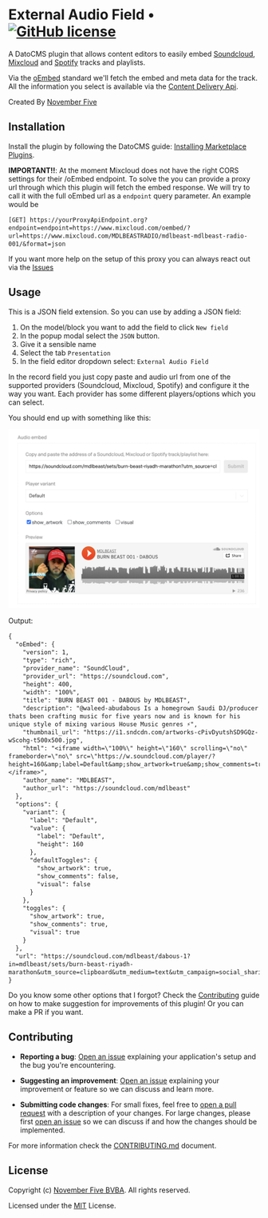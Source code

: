 # External Audio Field • [![GitHub license](https://img.shields.io/badge/license-MIT-blue.svg)](LICENSE.txt)

A DatoCMS plugin that allows content editors to easily embed [Soundcloud](https://soundcloud.com/), [Mixcloud](https://www.mixcloud.com/) and [Spotify](https://www.spotify.com/nl/) tracks and playlists.

Via the [oEmbed](https://oembed.com/) standard we'll fetch the embed and meta data for the track. All the information you select is available via the [Content Delivery Api](https://www.datocms.com/docs/content-delivery-api).

Created By [November Five](https://www.novemberfive.co/)

## Installation

Install the plugin by following the DatoCMS guide: [Installing Marketplace Plugins](https://www.datocms.com/docs/general-concepts/plugins#installing-marketplace-plugins).

**IMPORTANT!!**: At the moment Mixcloud does not have the right CORS settings for their /oEmbed endpoint. To solve the you can provide a proxy url through which this plugin will fetch the embed response. We will try to call it with the full oEmbed url as a `endpoint` query parameter. An example would be

```
[GET] https://yourProxyApiEndpoint.org?endpoint=endpoint=https://www.mixcloud.com/oembed/?url=https://www.mixcloud.com/MDLBEASTRADIO/mdlbeast-mdlbeast-radio-001/&format=json
```

If you want more help on the setup of this proxy you can always react out via the [Issues](https://github.com/novemberfiveco/datocms-plugin-external-audio-field/issues/new)

## Usage

This is a JSON field extension. So you can use by adding a JSON field:

1. On the model/block you want to add the field to click `New field`
2. In the popup modal select the `JSON` button.
3. Give it a sensible name
4. Select the tab `Presentation`
5. In the field editor dropdown select: `External Audio Field`

In the record field you just copy paste and audio url from one of the supported providers (Soundcloud, Mixcloud, Spotify) and configure it the way you want. Each provider has some different players/options which you can select.

You should end up with something like this:

![External Audio Field result](docs/preview.png)

Output:

```
{
  "oEmbed": {
    "version": 1,
    "type": "rich",
    "provider_name": "SoundCloud",
    "provider_url": "https://soundcloud.com",
    "height": 400,
    "width": "100%",
    "title": "BURN BEAST 001 - DABOUS by MDLBEAST",
    "description": "@waleed-abudabous Is a homegrown Saudi DJ/producer thats been crafting music for five years now and is known for his unique style of mixing various House Music genres ⚡",
    "thumbnail_url": "https://i1.sndcdn.com/artworks-cPivDyutshSD9GQz-wScohg-t500x500.jpg",
    "html": "<iframe width=\"100%\" height=\"160\" scrolling=\"no\" frameborder=\"no\" src=\"https://w.soundcloud.com/player/?height=160&amp;label=Default&amp;show_artwork=true&amp;show_comments=true&amp;url=https%3A%2F%2Fapi.soundcloud.com%2Ftracks%2F1224023323&amp;visual=true\"></iframe>",
    "author_name": "MDLBEAST",
    "author_url": "https://soundcloud.com/mdlbeast"
  },
  "options": {
    "variant": {
      "label": "Default",
      "value": {
        "label": "Default",
        "height": 160
      },
      "defaultToggles": {
        "show_artwork": true,
        "show_comments": false,
        "visual": false
      }
    },
    "toggles": {
      "show_artwork": true,
      "show_comments": true,
      "visual": true
    }
  },
  "url": "https://soundcloud.com/mdlbeast/dabous-1?in=mdlbeast/sets/burn-beast-riyadh-marathon&utm_source=clipboard&utm_medium=text&utm_campaign=social_sharing"
}

```

Do you know some other options that I forgot? Check the [Contributing](https://github.com/novemberfiveco/datocms-plugin-external-audio-field/blob/master/CONTRIBUTING.md) guide on how to make suggestion for improvements of this plugin! Or you can make a PR if you want.

## Contributing

- **Reporting a bug**: [Open an issue](https://github.com/novemberfiveco/datocms-plugin-external-audio-field/issues/new?assignees=&labels=&template=---bug-report.md&title=) explaining your application's setup and the bug you're encountering.

- **Suggesting an improvement**: [Open an issue](https://github.com/novemberfiveco/datocms-plugin-external-audio-field/issues/new?assignees=&labels=&template=---feature-request.md&title=) explaining your improvement or feature so we can discuss and learn more.

- **Submitting code changes**: For small fixes, feel free to [open a pull request](https://github.com/novemberfiveco/datocms-plugin-external-audio-field/pulls) with a description of your changes. For large changes, please first [open an issue](https://github.com/novemberfiveco/datocms-plugin-external-audio-field/issues/new?assignees=&labels=&template=---feature-request.md&title=) so we can discuss if and how the changes should be implemented.

For more information check the [CONTRIBUTING.md](https://github.com/novemberfiveco/datocms-plugin-external-audio-field/blob/master/CONTRIBUTING.md) document.

## License

Copyright (c) [November Five BVBA](https://novemberfive.co). All rights reserved.

Licensed under the [MIT](LICENSE.txt) License.
